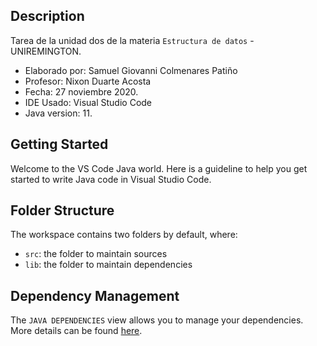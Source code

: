 ## Description

Tarea de la unidad dos de la materia `Estructura de datos` - UNIREMINGTON.

- Elaborado por:  Samuel Giovanni Colmenares Patiño
- Profesor: Nixon Duarte Acosta
- Fecha: 27 noviembre 2020.
- IDE Usado: Visual Studio Code
- Java version: 11.

## Getting Started

Welcome to the VS Code Java world. Here is a guideline to help you get started to write Java code in Visual Studio Code.

## Folder Structure

The workspace contains two folders by default, where:

- `src`: the folder to maintain sources
- `lib`: the folder to maintain dependencies

## Dependency Management

The `JAVA DEPENDENCIES` view allows you to manage your dependencies. More details can be found [here](https://github.com/microsoft/vscode-java-pack/blob/master/release-notes/v0.9.0.md#work-with-jar-files-directly).
